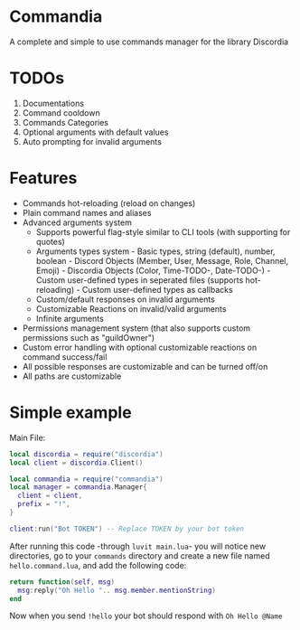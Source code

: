 # Commandia
A complete and simple to use commands manager for the library Discordia

# TODOs
1. Documentations
2. Command cooldown
3. Commands Categories
4. Optional arguments with default values
5. Auto prompting for invalid arguments

# Features
- Commands hot-reloading (reload on changes)
- Plain command names and aliases
- Advanced arguments system
  * Supports powerful flag-style similar to CLI tools (with supporting for quotes)
  * Arguments types system
        - Basic types, string (default), number, boolean
        - Discord Objects (Member, User, Message, Role, Channel, Emoji)
        - Discordia Objects (Color, Time-TODO-, Date-TODO-)
        - Custom user-defined types in seperated files (supports hot-reloading)
        - Custom user-defined types as callbacks
  * Custom/default responses on invalid arguments
  * Customizable Reactions on invalid/valid arguments
  * Infinite arguments
- Permissions management system (that also supports custom permissions such as "guildOwner")
- Custom error handling with optional customizable reactions on command success/fail
- All possible responses are customizable and can be turned off/on
- All paths are customizable

# Simple example
Main File:
```lua
local discordia = require("discordia")
local client = discordia.Client()

local commandia = require("commandia")
local manager = commandia.Manager{
  client = client,
  prefix = "!",
}

client:run("Bot TOKEN") -- Replace TOKEN by your bot token
```

After running this code -through `luvit main.lua`- you will notice new directories, go to your `commands` directory and create a new file named `hello.command.lua`, and add the following code:
```lua
return function(self, msg)
  msg:reply("Oh Hello ".. msg.member.mentionString)
end
```

Now when you send `!hello` your bot should respond with `Oh Hello @Name`
